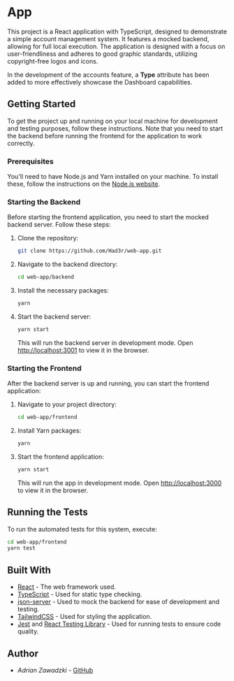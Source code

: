 # App

This project is a React application with TypeScript, designed to demonstrate a simple account management system. It features a mocked backend, allowing for full local execution. The application is designed with a focus on user-friendliness and adheres to good graphic standards, utilizing copyright-free logos and icons.

In the development of the accounts feature, a **Type** attribute has been added to more effectively showcase the Dashboard capabilities.

## Getting Started

To get the project up and running on your local machine for development and testing purposes, follow these instructions. Note that you need to start the backend before running the frontend for the application to work correctly.

### Prerequisites

You'll need to have Node.js and Yarn installed on your machine. To install these, follow the instructions on the [Node.js website](https://nodejs.org/).

### Starting the Backend

Before starting the frontend application, you need to start the mocked backend server. Follow these steps:

1. Clone the repository:

   ```bash
   git clone https://github.com/Had3r/web-app.git
   ```

2. Navigate to the backend directory:

   ```bash
   cd web-app/backend
   ```

3. Install the necessary packages:

   ```bash
   yarn
   ```

4. Start the backend server:

   ```bash
   yarn start
   ```

   This will run the backend server in development mode. Open [http://localhost:3001](http://localhost:3001) to view it in the browser.

### Starting the Frontend

After the backend server is up and running, you can start the frontend application:

1. Navigate to your project directory:

   ```bash
   cd web-app/frontend
   ```

2. Install Yarn packages:

   ```bash
   yarn
   ```

3. Start the frontend application:

   ```bash
   yarn start
   ```

   This will run the app in development mode. Open [http://localhost:3000](http://localhost:3000) to view it in the browser.

## Running the Tests

To run the automated tests for this system, execute:

```bash
cd web-app/frontend
yarn test
```

## Built With

- [React](https://reactjs.org/) - The web framework used.
- [TypeScript](https://www.typescriptlang.org/) - Used for static type checking.
- [json-server](https://github.com/typicode/json-server) - Used to mock the backend for ease of development and testing.
- [TailwindCSS](https://tailwindcss.com/) - Used for styling the application.
- [Jest](https://jestjs.io/) and [React Testing Library](https://testing-library.com/docs/react-testing-library/intro/) - Used for running tests to ensure code quality.

## Author

- _Adrian Zawadzki_ - [GitHub](https://github.com/Had3r)
